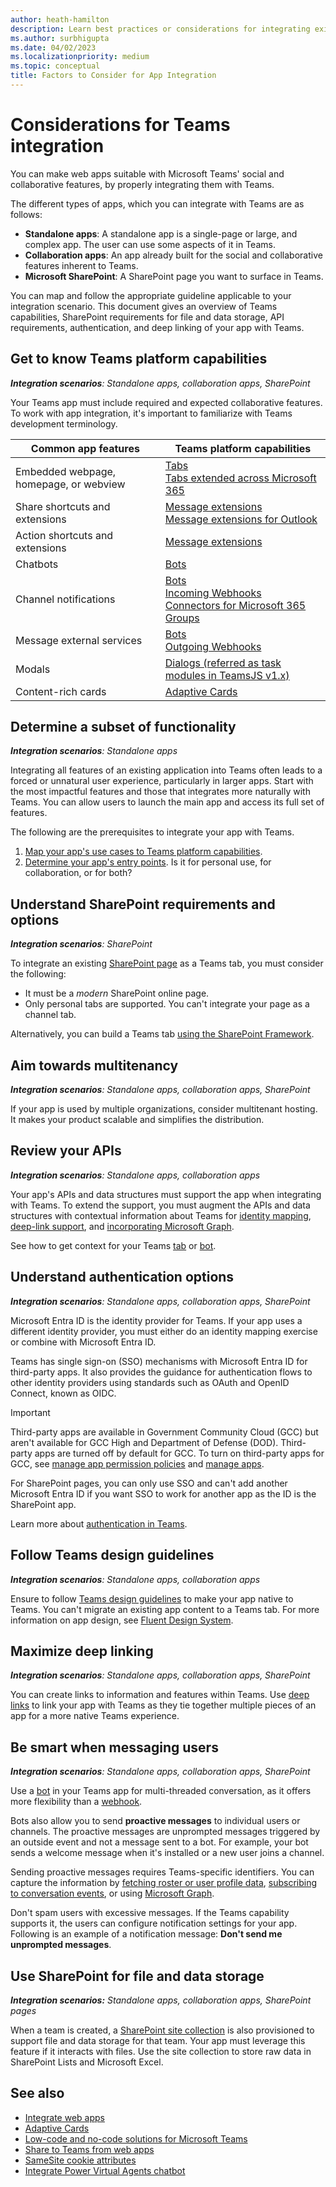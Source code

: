 ```yaml
---
author: heath-hamilton
description: Learn best practices or considerations for integrating existing web apps with Teams, API requirements, authentication, and deep linking of your app with Teams.
ms.author: surbhigupta
ms.date: 04/02/2023
ms.localizationpriority: medium
ms.topic: conceptual
title: Factors to Consider for App Integration
---
```

# Considerations for Teams integration

You can make web apps suitable with Microsoft Teams' social and collaborative features, by properly integrating them with Teams.
  
The different types of apps, which you can integrate with Teams are as follows:

* **Standalone apps**: A standalone app is a single-page or large, and complex app. The user can use some aspects of it in Teams.
* **Collaboration apps**: An app already built for the social and collaborative features inherent to Teams.
* **Microsoft SharePoint**: A SharePoint page you want to surface in Teams.

You can map and follow the appropriate guideline applicable to your integration scenario.
This document gives an overview of Teams capabilities, SharePoint requirements for file and data storage, API requirements, authentication, and deep linking of your app with Teams.

## Get to know Teams platform capabilities

***Integration scenarios**: Standalone apps, collaboration apps, SharePoint*

Your Teams app must include required and expected collaborative features. To work with app integration, it's important to familiarize with Teams development terminology.

|Common app features   |Teams platform capabilities   |
|----------|-----------|
|Embedded webpage, homepage, or webview  |[Tabs](../tabs/what-are-tabs.md)<br/> [Tabs extended across Microsoft 365](../m365-apps/overview.md)  |
|Share shortcuts and extensions  |[Message extensions](../messaging-extensions/what-are-messaging-extensions.md)<br/>[Message extensions for Outlook](../m365-apps/overview.md)  |
|Action shortcuts and extensions  |[Message extensions](../messaging-extensions/what-are-messaging-extensions.md)  |
|Chatbots |[Bots](../bots/what-are-bots.md) |
|Channel notifications  |[Bots](../bots/what-are-bots.md)<br/>[Incoming Webhooks](../webhooks-and-connectors/what-are-webhooks-and-connectors.md)<br/>[Connectors for Microsoft 365 Groups](../webhooks-and-connectors/what-are-webhooks-and-connectors.md#connectors-for-microsoft-365-groups) |
|Message external services  |[Bots](../bots/what-are-bots.md)<br/>[Outgoing Webhooks](../webhooks-and-connectors/what-are-webhooks-and-connectors.md)  |
|Modals  |[Dialogs (referred as task modules in TeamsJS v1.x)](../task-modules-and-cards/what-are-task-modules.md)  |
|Content-rich cards  |[Adaptive Cards](../task-modules-and-cards/what-are-cards.md)  |

## Determine a subset of functionality

***Integration scenarios**: Standalone apps*

Integrating all features of an existing application into Teams often leads to a forced or unnatural user experience, particularly in larger apps. Start with the most impactful features and those that integrates more naturally with Teams. You can allow users to launch the main app and access its full set of features.

The following are the prerequisites to integrate your app with Teams.

1. [Map your app's use cases to Teams platform capabilities](../concepts/design/map-use-cases.md).
1. [Determine your app's entry points](../concepts/extensibility-points.md). Is it for personal use, for collaboration, or for both?

## Understand SharePoint requirements and options

***Integration scenarios**: SharePoint*

To integrate an existing [SharePoint page](/sharepoint/dev/general-development/overview-of-the-sharepoint-page-model) as a Teams tab, you must consider the following:

* It must be a *modern* SharePoint online page.
* Only personal tabs are supported. You can't integrate your page as a channel tab.

Alternatively, you can build a Teams tab [using the SharePoint Framework](/sharepoint/dev/spfx/integrate-with-teams-introduction).

## Aim towards multitenancy

***Integration scenarios**: Standalone apps, collaboration apps, SharePoint*

If your app is used by multiple organizations, consider multitenant hosting. It makes your product scalable and simplifies the distribution.

## Review your APIs

***Integration scenarios**: Standalone apps, collaboration apps*

Your app's APIs and data structures must support the app when integrating with Teams. To extend the support, you must augment the APIs and data structures with contextual information about Teams for [identity mapping](../concepts/authentication/authentication.md), [deep-link support](../concepts/build-and-test/deep-links.md), and [incorporating Microsoft Graph](/graph/teams-concept-overview).

See how to get context for your Teams [tab](../tabs/how-to/access-teams-context.md) or [bot](../bots/how-to/get-teams-context.md).

## Understand authentication options

***Integration scenarios**: Standalone apps, collaboration apps, SharePoint*

Microsoft Entra ID is the identity provider for Teams. If your app uses a different identity provider, you must either do an identity mapping exercise or combine with Microsoft Entra ID.

Teams has single sign-on (SSO) mechanisms with Microsoft Entra ID for third-party apps. It also provides the guidance for authentication flows to other identity providers using standards such as OAuth and OpenID Connect, known as OIDC.

> [!IMPORTANT]
> Third-party apps are available in Government Community Cloud (GCC) but aren't available for GCC High and Department of Defense (DOD). Third-party apps are turned off by default for GCC. To turn on third-party apps for GCC, see [manage app permission policies](/microsoftteams/teams-app-permission-policies) and [manage apps](/microsoftteams/manage-apps).

For SharePoint pages, you can only use SSO and can't add another Microsoft Entra ID if you want SSO to work for another app as the ID is the SharePoint app.

Learn more about [authentication in Teams](../concepts/authentication/authentication.md).

## Follow Teams design guidelines

***Integration scenarios**: Standalone apps, collaboration apps*

Ensure to follow [Teams design guidelines](../concepts/design/understand-use-cases.md) to make your app native to Teams. You can't migrate an existing app content to a Teams tab. For more information on app design, see [Fluent Design System](https://react.fluentui.dev/?path=/docs/).

## Maximize deep linking

***Integration scenarios**: Standalone apps, collaboration apps, SharePoint*

You can create links to information and features within Teams. Use [deep links](../concepts/build-and-test/deep-links.md) to link your app with Teams as they tie together multiple pieces of an app for a more native Teams experience.

## Be smart when messaging users

***Integration scenarios**: Standalone apps, collaboration apps, SharePoint*

Use a [bot](../bots/what-are-bots.md) in your Teams app for multi-threaded conversation, as it offers more flexibility than a [webhook](../webhooks-and-connectors/what-are-webhooks-and-connectors.md).

Bots also allow you to send **proactive messages** to individual users or channels. The proactive messages are unprompted messages triggered by an outside event and not a message sent to a bot. For example, your bot sends a welcome message when it's installed or a new user joins a channel.

Sending proactive messages requires Teams-specific identifiers. You can capture the information by [fetching roster or user profile data](../bots/how-to/get-teams-context.md#fetch-the-roster-or-user-profile), [subscribing to conversation events](../bots/how-to/conversations/subscribe-to-conversation-events.md), or using [Microsoft Graph](/microsoftteams/platform/graph-api/proactive-bots-and-messages/graph-proactive-bots-and-messages?context=graph/context#proactive-messaging-in-teams).

Don't spam users with excessive messages. If the Teams capability supports it, the users can configure notification settings for your app.
Following is an example of a notification message:
**Don't send me unprompted messages**.

## Use SharePoint for file and data storage

***Integration scenarios:** Standalone apps, collaboration apps, SharePoint pages*

When a team is created, a [SharePoint site collection](/microsoftteams/sharepoint-onedrive-interact) is also provisioned to support file and data storage for that team. Your app must leverage this feature if it interacts with files. Use the site collection to store raw data in SharePoint Lists and Microsoft Excel.

## See also

* [Integrate web apps](integrate-web-apps-overview.md)
* [Adaptive Cards](../task-modules-and-cards/cards/cards-reference.md#adaptive-card)
* [Low-code and no-code solutions for Microsoft Teams](~/samples/teams-low-code-solutions.md)
* [Share to Teams from web apps](~/concepts/build-and-test/share-to-teams-from-web-apps.md)
* [SameSite cookie attributes](~/resources/samesite-cookie-update.md)
* [Integrate Power Virtual Agents chatbot](~/bots/how-to/add-power-virtual-agents-bot-to-teams.md)
